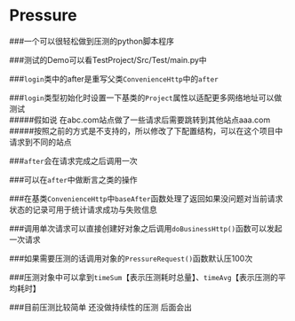 # Pressure
###一个可以很轻松做到压测的python脚本程序

###测试的Demo可以看TestProject/Src/Test/main.py中

###`login`类中的after是重写父类`ConvenienceHttp`中的`after`

###`login`类型初始化时设置一下基类的`Project`属性以适配更多网络地址可以做测试</br>
 #####假如说 在abc.com站点做了一些请求后需要跳转到其他站点aaa.com</br>
 #####按照之前的方式是不支持的，所以修改了下配置结构，可以在这个项目中请求到不同的站点</br>

###`after`会在请求完成之后调用一次

###可以在`after`中做断言之类的操作

###在基类`ConvenienceHttp`中`baseAfter`函数处理了返回如果没问题对当前请求状态的记录可用于统计请求成功与失败信息

###调用单次请求可以直接创建好对象之后调用`doBusinessHttp()`函数可以发起一次请求

###如果需要压测的话调用对象的`PressureRequest()`函数默认压100次

###压测对象中可以拿到`timeSum`【表示压测耗时总量】、`timeAvg`【表示压测的平均耗时】

###目前压测比较简单 还没做持续性的压测 后面会出
